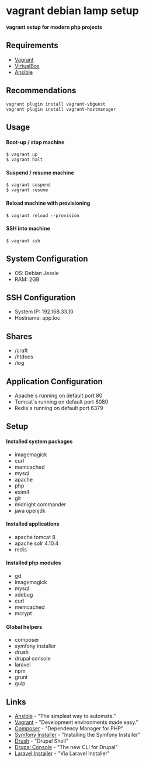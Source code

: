 vagrant debian lamp setup
================================

**vagrant setup for modern php projects**

Requirements
------------

* [Vagrant](https://www.vagrantup.com/)
* [VirtualBox](https://www.virtualbox.org/)
* [Ansible](http://www.ansible.com/)

Recommendations
---------------
```
vagrant plugin install vagrant-vbguest
vagrant plugin install vagrant-hostmanager
```

Usage
-----
#### Boot-up / stop machine

```
$ vagrant up
$ vagrant halt
```

#### Suspend / resume machine

```
$ vagrant suspend
$ vagrant resume
```

#### Reload machine with provisioning

```
$ vagrant reload --provision
```

#### SSH into machine

```
$ vagrant ssh
```

System Configuration
--------------------
* OS: Debian Jessie
* RAM: 2GB

SSH Configuration
-----------------
* System IP: 192.168.33.10
* Hostname: app.loc

Shares
------
* /craft
* /htdocs
* /log

Application Configuration
-------------------------
* Apache´s running on default port 80
* Tomcat´s running on default port 8080
* Redis´s running on default port 6379

Setup
-----
#### Installed system packages

* imagemagick
* curl
* memcached
* mysql
* apache
* php
* exim4
* git
* midnight commander
* java openjdk

#### Installed applications

* apache tomcat 8
* apache solr 4.10.4
* redis

#### Installed php modules

* gd
* imagemagick
* mysql
* xdebug
* curl
* memcached
* mcrypt

#### Global helpers

* composer
* symfony installer
* drush
* drupal console
* laravel
* npm
* grunt
* gulp

Links
-----
* [Ansible](http://www.ansible.com) - "The simplest way to automate." 
* [Vagrant](https://www.vagrantup.com) - "Development environments made easy."
* [Composer](https://getcomposer.org) - "Dependency Manager for PHP"
* [Symfony Installer](https://symfony.com/doc/current/book/installation.html) - "Installing the Symfony Installer"
* [Drush](http://www.drush.org/en/master/) - "Drupal Shell"
* [Drupal Console](https://drupalconsole.com/) - "The new CLI for Drupal"
* [Laravel Installer](https://laravel.com/docs/5.2#installing-laravel) - "Via Laravel Installer"
